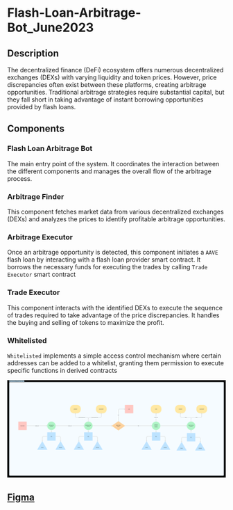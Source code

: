 # Flash-Loan-Arbitrage-Bot_June2023

## Description

The decentralized finance (DeFi) ecosystem offers numerous decentralized exchanges (DEXs) with varying liquidity and token prices. However, price discrepancies often exist between these platforms, creating arbitrage opportunities. Traditional arbitrage strategies require substantial capital, but they fall short in taking advantage of instant borrowing opportunities provided by flash loans.

## Components

### Flash Loan Arbitrage Bot

The main entry point of the system. It coordinates the interaction between the different components and manages the overall flow of the arbitrage process.

### Arbitrage Finder

This component fetches market data from various decentralized exchanges (DEXs) and analyzes the prices to identify profitable arbitrage opportunities.

### Arbitrage Executor

Once an arbitrage opportunity is detected, this component initiates a `AAVE` flash loan by interacting with a flash loan provider smart contract. It borrows the necessary funds for executing the trades by calling `Trade Executor` smart contract

### Trade Executor

This component interacts with the identified DEXs to execute the sequence of trades required to take advantage of the price discrepancies. It handles the buying and selling of tokens to maximize the profit.

### Whitelisted

`Whitelisted` implements a simple access control mechanism where certain addresses can be added to a whitelist, granting them permission to execute specific functions in derived contracts

![Flow Chart Diagram](./misc/arbitrage-bot-flow.png)

## [Figma](https://www.figma.com/file/mzUf9YeiZHsMv8zQSkNx87/flash-loan-arbitrage-bot?type=whiteboard&node-id=0%3A1&t=TvfSawJxSZboi2q6-1)
